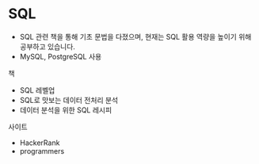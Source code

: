 # SQL

- SQL 관련 책을 통해 기초 문법을 다졌으며, 현재는 SQL 활용 역량을 높이기 위해 공부하고 있습니다.
- MySQL, PostgreSQL 사용


책
- SQL 레벨업
- SQL로 맛보는 데이터 전처리 분석
- 데이터 분석을 위한 SQL 레시피

사이트
- HackerRank
- programmers
